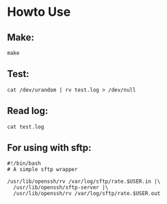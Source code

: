 Howto Use
===
Make:
---

    make

Test:
---

    cat /dev/urandom | rv test.log > /dev/null

Read log:
---

    cat test.log

For using with sftp:
---

    #!/bin/bash
    # A simple sftp wrapper

    /usr/lib/openssh/rv /var/log/sftp/rate.$USER.in |\
      /usr/lib/openssh/sftp-server |\
      /usr/lib/openssh/rv /var/log/sftp/rate.$USER.out
